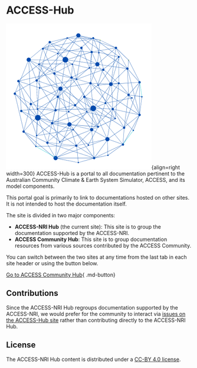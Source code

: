 # ACCESS-Hub

![Network Logo](assets/network_logo.png){align=right width=300}
ACCESS-Hub is a portal to all documentation pertinent to the Australian Community Climate & Earth System Simulator, ACCESS, and its model components.

This portal goal is primarily to link to documentations hosted on other sites. It is not intended to host the documentation itself.

The site is divided in two major components:

- **ACCESS-NRI Hub** (the current site): This site is to group the documentation supported by the ACCESS-NRI.
- **ACCESS Community Hub**: This site is to group documentation resources from various sources contributed by the ACCESS Community.

You can switch between the two sites at any time from the last tab in each site header or using the button below.

[Go to ACCESS Community Hub](https://access-hub.github.io/ACCESS-Hub/index.html){ .md-button}

## Contributions

Since the ACCESS-NRI Hub regroups documentation supported by the ACCESS-NRI, we would prefer for the community to interact via [issues on the ACCESS-Hub site][IssueHub] rather than contributing directly to the ACCESS-NRI Hub.

## License

<!-- markdown-link-check-disable-next-line -->
The ACCESS-NRI Hub content is distributed under a [CC-BY 4.0 license](LICENSE).


[IssueHub]: https://github.com/ACCESS-Hub/ACCESS-Hub/issues
